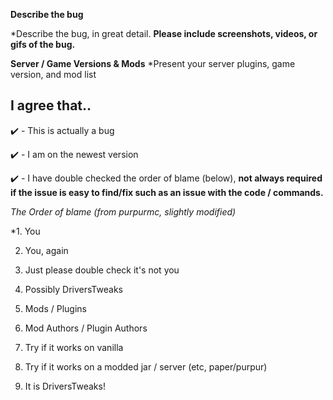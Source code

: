 **Describe the bug**

*Describe the bug, in great detail.
**Please include screenshots, videos, or gifs of the bug.**





**Server / Game Versions & Mods**
*Present your server plugins, game version, and mod list


## I agree that..

✔️ - This is actually a bug

✔️ - I am on the newest version 

✔️ - I have double checked the order of blame (below), **not always required if the issue is easy to find/fix such as an issue with the code / commands.**

*The Order of blame (from purpurmc, slightly modified)*

*1. You

2. You, again

3. Just please double check it's not you

4. Possibly DriversTweaks 

5. Mods / Plugins

6. Mod Authors / Plugin Authors

7. Try if it works on vanilla

8. Try if it works on a modded jar / server (etc, paper/purpur)

9. It is DriversTweaks!
